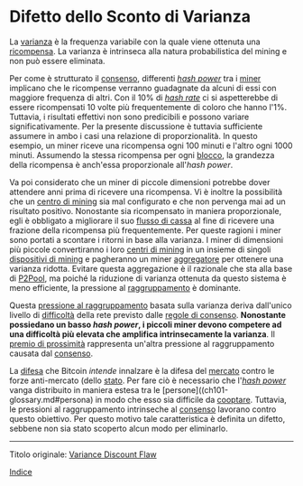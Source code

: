 # Difetto dello Sconto di Varianza



La [varianza](ch101-glossary.md#varianza) è la frequenza variabile con la quale viene ottenuta una [ricompensa](ch101-glossary.md#ricompensa-reward). La varianza è intrinseca alla natura probabilistica del mining e non può essere eliminata.

Per come è strutturato il [consenso](ch101-glossary.md#consenso), differenti [_hash power_](ch101-glossary.md#hash-power) tra i [miner](ch101-glossary.md#miner) implicano che le ricompense verranno guadagnate da alcuni di essi con maggiore frequenza di altri.  Con il 10% di [_hash rate_](ch101-glossary.md#hash-rate) ci si aspetterebbe di essere ricompensati 10 volte più frequentemente di coloro che hanno l'1%. Tuttavia, i risultati effettivi non sono predicibili e possono variare significativamente. Per la presente discussione è tuttavia sufficiente assumere in ambo i casi una relazione di proporzionalità. In questo esempio, un miner riceve una ricompensa ogni 100 minuti e l'altro ogni 1000 minuti. Assumendo la stessa ricompensa per ogni [blocco](ch101-glossary.md#blocco), la grandezza della ricompensa è anch'essa proporzionale all'_hash power_.

Va poi considerato che un miner di piccole dimensioni potrebbe dover attendere anni prima di ricevere una ricompensa. Vi è inoltre la possibilità che un [centro di mining](ch101-glossary.md#centro-di-mining-mine) sia mal configurato e che non pervenga mai ad un risultato positivo. Nonostante sia ricompensato in maniera proporzionale, egli è obbligato a migliorare il suo [flusso di cassa](https://it.wikipedia.org/wiki/Flusso_di_cassa_operativo) al fine di ricevere una frazione della ricompensa più frequentemente. Per queste ragioni i miner sono portati a scontare i ritorni in base alla varianza. I miner di dimensioni più piccole convertiranno i loro [centri di mining](ch101-glossary.md#centro-di-mining-mine) in un insieme di singoli [dispositivi di mining](ch101-glossary.md#dispositivo-di-mining-grind) e pagheranno un miner [aggregatore](ch101-glossary.md#aggregazione) per ottenere una varianza ridotta. Evitare questa aggregazione è il razionale che sta alla base di [P2Pool](https://en.bitcoin.it/wiki/P2Pool), ma poiché la riduzione di varianza ottenuta da questo sistema è meno efficiente, la pressione al [raggruppamento](ch101-glossary.md#raggruppamento-pooling) è dominante.

Questa [pressione al raggruppamento](ch039-pooling-pressure-risk.md) basata sulla varianza deriva dall'unico livello di [difficoltà](ch101-glossary.md#difficoltà) della rete previsto dalle [regole di consenso](ch101-glossary.md#regole-di-consenso). **Nonostante possiedano un basso _hash power_, i piccoli miner devono competere ad una difficoltà più elevata che amplifica intrinsecamente la varianza**. Il [premio di prossimità](ch036-proximity-premium-flaw.md) rappresenta un'altra pressione al raggruppamento causata dal [consenso](ch101-glossary.md#consenso).

La [difesa](ch004-axiom-of-resistance.md) che Bitcoin _intende_ innalzare è la difesa del [mercato](ch101-glossary.md#mercato) contro le forze anti-mercato (dello [stato]((ch101-glossary.md#stato)). Per fare ciò è necessario che l'[_hash power_](ch101-glossary.md#hash-power) vanga distribuito in maniera estesa tra le [persone]((ch101-glossary.md#persona) in modo che esso sia difficile da [cooptare](ch101-glossary.md#cooptazione-co-option). Tuttavia, le pressioni al raggruppamento intrinseche al [consenso](ch101-glossary.md#consenso) lavorano contro questo obiettivo. Per questo motivo tale caratteristica è definita un difetto, sebbene non sia stato scoperto alcun modo per eliminarlo.

---

Titolo originale: [Variance Discount Flaw](https://github.com/libbitcoin/libbitcoin-system/wiki/Variance-Discount-Flaw)

[Indice](/README.md)

